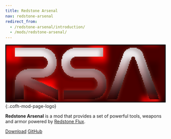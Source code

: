 ```yaml
---
title: Redstone Arsenal
nav: redstone-arsenal
redirect_from:
  - /redstone-arsenal/introduction/
  - /mods/redstone-arsenal/
---
```


![Redstone Arsenal logo](/assets/images/modlogos/redstone-arsenal.png){:.cofh-mod-page-logo}


**Redstone Arsenal** is a mod that provides a set of powerful tools, weapons and
armor powered by [Redstone Flux](/docs/redstone-flux/).


<div class="uk-margin-top uk-button-group">
    <a class="uk-button uk-button-large uk-button-success uk-text-bold" href="/downloads/">Download</a>
    <a class="uk-button uk-button-large" href="https://github.com/CoFH/RedstoneArsenal">GitHub</a>
</div>
